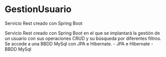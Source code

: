 # GestionUsuario
Servicio Rest creado con Spring Boot

Servicio Rest creado con Spring Boot en el que se implantará la gestión de un usuario con sus operaciones CRUD y su búsqueda por diferentes filtros. Se accede a una BBDD MySql con JPA e Hibernate.
		- JPA e Hibernate
		- BBDD MySql
